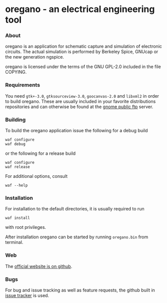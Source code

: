 # oregano - an electrical engineering tool

### About
oregano is an application for schematic capture and simulation of
electronic circuits. The actual simulation is performed by Berkeley
Spice, GNUcap or the new generation ngspice.

oregano is licensed under the terms of the GNU GPL-2.0 included in the
file COPYING.

### Requirements

You need `gtk+-3.0`, `gtksourceview-3.0`, `goocanvas-2.0` and `libxml2` in order to build oregano.
These are usually included in your favorite distributions repositories and can otherwise be found at the [gnome public ftp](ftp://ftp.gnome.org) server.

### Building

To build the oregano application issue the following for a debug build

    waf configure
    waf debug

or the following for a release build

    waf configure
    waf release

For additional options, consult

    waf --help

### Installation

For installation to the default directories, it is usually required to run

    waf install

with root privileges.

After installation oregano can be started by running `oregano.bin` from terminal.

### Web

The [official website is on github](https://github.com/drahnr/oregano).

### Bugs

For bug and issue tracking as well as feature requests, the github built in [issue tracker](https://github.com/drahnr/oregano/issue) is used.


